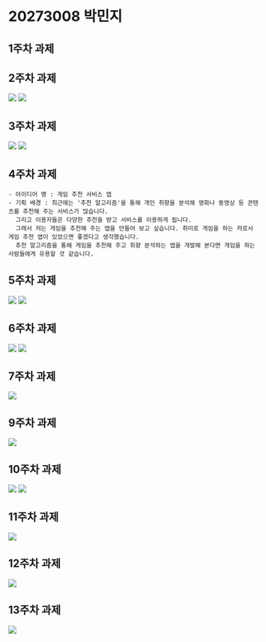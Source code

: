 # 20273008 박민지

## 1주차 과제

## 2주차 과제
<img width="" height="" src="./png/dog.jpg"></img>
<img width="" height="" src="./png/capture.png"></img>

## 3주차 과제
<img width="" height="" src="./png/Naver.png"></img>
<img width="" height="" src="./png/Call.png"></img>

## 4주차 과제

    - 아이디어 명 : 게임 추천 서비스 앱
    - 기획 배경 : 최근에는 '추천 알고리즘'을 통해 개인 취향을 분석해 영화나 동영상 등 콘텐츠를 추천해 주는 서비스가 많습니다.
      그리고 이용자들은 다양한 추천을 받고 서비스를 이용하게 됩니다.
      그래서 저는 게임을 추천해 주는 앱을 만들어 보고 싶습니다. 취미로 게임을 하는 저로서 게임 추천 앱이 있었으면 좋겠다고 생각했습니다.
      추천 알고리즘을 통해 게임을 추천해 주고 취향 분석하는 앱을 개발해 본다면 게임을 하는 사람들에게 유용할 것 같습니다.

## 5주차 과제
<img width="" height="" src="./png/5_cat.png"></img>
<img width="" height="" src="./png/5_dog.png"></img>

## 6주차 과제
<img width="" height="" src="./png/6_width.png"></img>
<img width="" height="" src="./png/6_height.png"></img>

## 7주차 과제
<img width="" height="" src="./png/7_hello world.png"></img>

## 9주차 과제
<img width="" height="" src="./png/9_drawable.png"></img>

## 10주차 과제
<img width="" height="" src="./png/10_Main.png"></img>
<img width="" height="" src="./png/10_Menu.png"></img>

## 11주차 과제
<img width="" height="" src="./png/11_App.png"></img>

## 12주차 과제
<img width="" height="" src="./png/12_recycle.png"></img>

## 13주차 과제
<img width="" height="" src="./png/13_Movie"></img>

